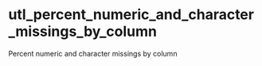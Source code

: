 # utl_percent_numeric_and_character_missings_by_column
Percent numeric and character missings by column
